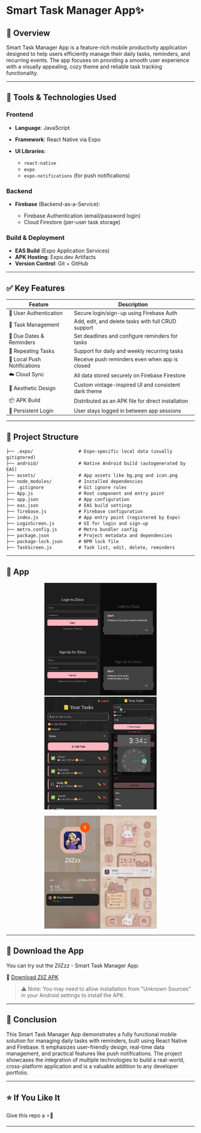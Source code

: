 # Smart Task Manager App✨

## 📱 Overview

Smart Task Manager App is a feature-rich mobile productivity application designed to help users efficiently manage their daily tasks, reminders, and recurring events. The app focuses on providing a smooth user experience with a visually appealing, cozy theme and reliable task tracking functionality.

---

## 🔧 Tools & Technologies Used

### Frontend

* **Language**: JavaScript
* **Framework**: React Native via Expo
* **UI Libraries**:

  * `react-native`
  * `expo`
  * `expo-notifications` (for push notifications)

### Backend

* **Firebase** (Backend-as-a-Service):

  * Firebase Authentication (email/password login)
  * Cloud Firestore (per-user task storage)

### Build & Deployment

* **EAS Build** (Expo Application Services)
* **APK Hosting**: Expo.dev Artifacts
* **Version Control**: Git + GitHub

---

## ✅ Key Features

| Feature                     | Description                                          |
| --------------------------- | ---------------------------------------------------- |
| 🔐 User Authentication      | Secure login/sign-up using Firebase Auth             |
| 📝 Task Management          | Add, edit, and delete tasks with full CRUD support   |
| 📅 Due Dates & Reminders    | Set deadlines and configure reminders for tasks      |
| 🔁 Repeating Tasks          | Support for daily and weekly recurring tasks         |
| 🔔 Local Push Notifications | Receive push reminders even when app is closed       |
| ☁️ Cloud Sync               | All data stored securely on Firebase Firestore       |
| 🎨 Aesthetic Design         | Custom vintage-inspired UI and consistent dark theme |
| 📦 APK Build                | Distributed as an APK file for direct installation   |
| 🔐 Persistent Login         | User stays logged in between app sessions            |

---

## 📁 Project Structure

```
├── .expo/                 # Expo-specific local data (usually gitignored)
├── android/               # Native Android build (autogenerated by EAS)
├── assets/                # App assets like bg.png and icon.png
├── node_modules/          # Installed dependencies
├── .gitignore             # Git ignore rules
├── App.js                 # Root component and entry point
├── app.json               # App configuration
├── eas.json               # EAS build settings
├── firebase.js            # Firebase configuration
├── index.js               # App entry point (registered by Expo)
├── LoginScreen.js         # UI for login and sign-up
├── metro.config.js        # Metro bundler config
├── package.json           # Project metadata and dependencies
├── package-lock.json      # NPM lock file
├── TaskScreen.js          # Task list, edit, delete, reminders
```

---

## 📸 App

<p align="center">
  <img src="signup.jpeg" alt="Login Screen" width="300"/>
  <img src="edit-task.jpeg" alt="Edit Task" width="300"/>
</p>
<p align="center">
<img src="reminder-notification.jpeg" alt="Reminder Screen" width="300"/>
</p>

---

## 📱 Download the App

You can try out the ZilZzz - Smart Task Manager App:

🔗 [Download ZilZ APK](https://expo.dev/artifacts/eas/fGZowF1EqhCw14vS2tW43a.apk)

> ⚠️ Note: You may need to allow installation from "Unknown Sources" in your Android settings to install the APK.

---

## 📌 Conclusion

This Smart Task Manager App demonstrates a fully functional mobile solution for managing daily tasks with reminders, built using React Native and Firebase. It emphasizes user-friendly design, real-time data management, and practical features like push notifications. The project showcases the integration of multiple technologies to build a real-world, cross-platform application and is a valuable addition to any developer portfolio.

---

## ⭐ If You Like It 

Give this repo a ⭐💖 

---
